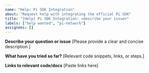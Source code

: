 ```yaml
---
name: "Help: Pi SDK Integration"
about: "Request help with integrating the official Pi SDK"
title: "[Help] Pi SDK Integration: <describe your issue>"
labels: ["help wanted", "pi-network"]
assignees: []
---
```

**Describe your question or issue**
[Please provide a clear and concise description.]

**What have you tried so far?**
[Relevant code snippets, links, or steps.]

**Links to relevant code/docs**
[Paste links here]
